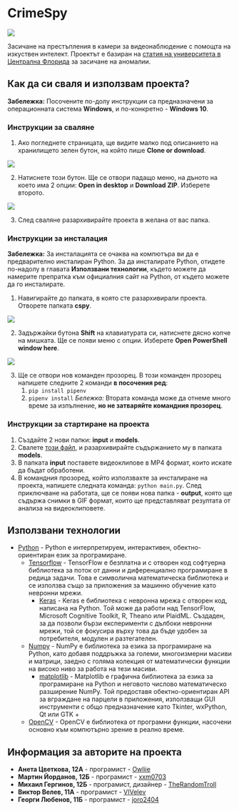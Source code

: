 # CrimeSpy

![](https://i.imgur.com/WVs96Su.png)

Засичане на престъпления в камери за видеонаблюдение с помощта на изкуствен интелект. Проектът е базиран на [статия на университета в Централна Флорида](https://arxiv.org/pdf/1801.04264.pdf) за засичане на аномалии.

## Как да си сваля и използвам проекта?
**Забележка:** Посочените по-долу инструкции са предназначени за операционната система **Windows**, и по-конкретно - **Windows 10**.

### Инструкции за сваляне
1) Ако погледнете страницата, ще видите малко под описанието на хранилището зелен бутон, на който пише **Clone or download**.

![](https://i.imgur.com/vsUoQZN.png)

2) Натиснете този бутон. Ще се отвори падащо меню, на дъното на което има 2 опции: **Open in desktop** и **Download ZIP**. Изберете второто.

![](https://i.imgur.com/eWul3S7.png)

3) След сваляне разархивирайте проекта в желана от вас папка.

### Инструкции за инсталация
**Забележка:** За инсталацията се очаква на компютъра ви да е предварително инсталиран Python. За да инсталирате Python, отидете по-надолу в главата **Използвани технологии**, където можете да намерите препратка към официалния сайт на Python, от където можете да го инсталирате.

1) Навигирайте до папката, в която сте разархивирали проекта. Отворете папката **cspy**.

![](https://i.imgur.com/wzUSlXb.png)

2) Задържайки бутона **Shift** на клавиатурата си, натиснете дясно копче на мишката. Ще се появи меню с опции. Изберете **Open PowerShell window here**.

![](https://i.imgur.com/P1RRTu2.png)

3) Ще се отвори нов команден прозорец. В този команден прозорец напишете следните 2 команди **в посочения ред**:
    1) `pip install pipenv`
    2) `pipenv install`
*Бележка:* Втората команда може да отнеме много време за изпълнение, **но не затваряйте командния прозорец**.


### Инструкции за стартиране на проекта
1) Създайте 2 нови папки: **input** и **models**.
2) Свалете [този файл](https://we.tl/t-M1PpvPfAEz), и разархивирайте съдържанието му в папката **models**.
3) В папката **input** поставете видеоклипове в MP4 формат, които искате да бъдат обработени.
4) В командния прозоред, който използвахте за инсталиране на проекта, напишете следната команда: `python main.py`. След приключване на работата, ще се появи нова папка - **output**, която ще съдържа снимки в GIF формат, които ще представляват резултата от анализа на видеоклиповете.

## Използвани технологии

* [Python](https://www.python.org/) - Python е интерпретируем, интерактивен, обектно-ориентиран език за програмиране.
  * [Tensorflow](https://www.tensorflow.org/) - TensorFlow е безплатна и с отворен код софтуерна библиотека за поток от данни и диференциално програмиране в редица задачи. Това е символична математическа библиотека и се използва също за приложения за машинно обучение като невронни мрежи.
    * [Keras](https://keras.io/) - Keras е библиотека с невронна мрежа с отворен код, написана на Python. Той може да работи над TensorFlow, Microsoft Cognitive Toolkit, R, Theano или PlaidML. Създаден, за да позволи бързи експерименти с дълбоки невронни мрежи, той се фокусира върху това да бъде удобен за потребителя, модулен и разтегателен.
  * [Numpy](https://numpy.org/) - NumPy е библиотека за езика за програмиране на Python, като добавя поддръжка за големи, многоизмерни масиви и матрици, заедно с голяма колекция от математически функции на високо ниво за работа на тези масиви.
    * [matplotlib](https://matplotlib.org/) - Matplotlib е графична библиотека за езика за програмиране на Python и неговото числово математическо разширение NumPy. Той предоставя обектно-ориентиран API за вграждане на парцели в приложения, използващи GUI инструменти с общо предназначение като Tkinter, wxPython, Qt или GTK +
  * [OpenCV](https://opencv.org/) - OpenCV е библиотека от програмни функции, насочени основно към компютърно зрение в реално време.

## Информация за авторите на проекта

* **Анета Цветкова, 12А** - програмист - [Owliie](https://github.com/Owliie)
* **Мартин Йорданов, 12Б** - програмист - [xxm0703](https://github.com/xxm0703)
* **Михаил Гергинов, 12Б** - програмист, дизайнер - [TheRandomTroll](https://github.com/TheRandomTroll)
* **Виктор Велев, 11А** - програмист - [VIVelev](https://github.com/VIVelev)
* **Георги Любенов, 11Б** - програмист - [joro2404](https://github.com/joro2404)

